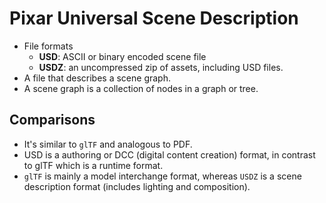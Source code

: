# Pixar Universal Scene Description

- File formats
    - **USD**: ASCII or binary encoded scene file
    - **USDZ**: an uncompressed zip of assets, including USD files.
- A file that describes a scene graph.
- A scene graph is a collection of nodes in a graph or tree.

## Comparisons

- It's similar to `glTF` and analogous to PDF.
- USD is a authoring or DCC (digital content creation) format, in contrast to glTF which is a runtime format.
- `glTF` is mainly a model interchange format, whereas `USDZ` is a scene description format (includes lighting and composition).